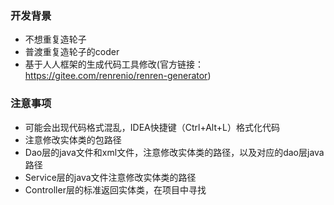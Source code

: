 ### 开发背景
- 不想重复造轮子
- 普渡重复造轮子的coder
- 基于人人框架的生成代码工具修改(官方链接：https://gitee.com/renrenio/renren-generator)

### 注意事项
- 可能会出现代码格式混乱，IDEA快捷键（Ctrl+Alt+L）格式化代码
- 注意修改实体类的包路径
- Dao层的java文件和xml文件，注意修改实体类的路径，以及对应的dao层java路径
- Service层的java文件注意修改实体类的路径
- Controller层的标准返回实体类，在项目中寻找
